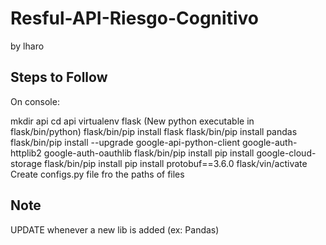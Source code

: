 # Resful-API-Riesgo-Cognitivo
by lharo

## Steps to Follow

On console:

mkdir api
cd api
virtualenv flask (New python executable in flask/bin/python)
flask/bin/pip install flask
flask/bin/pip install pandas
flask/bin/pip install --upgrade google-api-python-client google-auth-httplib2 google-auth-oauthlib
flask/bin/pip install pip install google-cloud-storage
flask/bin/pip install pip install protobuf==3.6.0
flask/vin/activate
Create configs.py file fro the paths of files


## Note
UPDATE whenever a new lib is added (ex: Pandas)